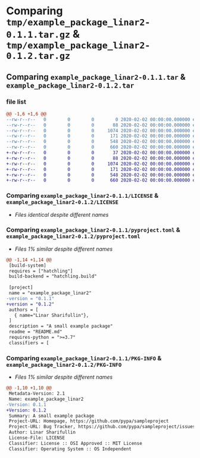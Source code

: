 # Comparing `tmp/example_package_linar2-0.1.1.tar.gz` & `tmp/example_package_linar2-0.1.2.tar.gz`

## Comparing `example_package_linar2-0.1.1.tar` & `example_package_linar2-0.1.2.tar`

### file list

```diff
@@ -1,6 +1,6 @@
--rw-r--r--   0        0        0        0 2020-02-02 00:00:00.000000 example_package_linar2-0.1.1/src/example_package_linar2/__init__.py
--rw-r--r--   0        0        0       88 2020-02-02 00:00:00.000000 example_package_linar2-0.1.1/src/example_package_linar2/example.py
--rw-r--r--   0        0        0     1074 2020-02-02 00:00:00.000000 example_package_linar2-0.1.1/LICENSE
--rw-r--r--   0        0        0      171 2020-02-02 00:00:00.000000 example_package_linar2-0.1.1/README.md
--rw-r--r--   0        0        0      548 2020-02-02 00:00:00.000000 example_package_linar2-0.1.1/pyproject.toml
--rw-r--r--   0        0        0      660 2020-02-02 00:00:00.000000 example_package_linar2-0.1.1/PKG-INFO
+-rw-r--r--   0        0        0       37 2020-02-02 00:00:00.000000 example_package_linar2-0.1.2/example_package_linar2/__init__.py
+-rw-r--r--   0        0        0       88 2020-02-02 00:00:00.000000 example_package_linar2-0.1.2/example_package_linar2/example.py
+-rw-r--r--   0        0        0     1074 2020-02-02 00:00:00.000000 example_package_linar2-0.1.2/LICENSE
+-rw-r--r--   0        0        0      171 2020-02-02 00:00:00.000000 example_package_linar2-0.1.2/README.md
+-rw-r--r--   0        0        0      548 2020-02-02 00:00:00.000000 example_package_linar2-0.1.2/pyproject.toml
+-rw-r--r--   0        0        0      660 2020-02-02 00:00:00.000000 example_package_linar2-0.1.2/PKG-INFO
```

### Comparing `example_package_linar2-0.1.1/LICENSE` & `example_package_linar2-0.1.2/LICENSE`

 * *Files identical despite different names*

### Comparing `example_package_linar2-0.1.1/pyproject.toml` & `example_package_linar2-0.1.2/pyproject.toml`

 * *Files 1% similar despite different names*

```diff
@@ -1,14 +1,14 @@
 [build-system]
 requires = ["hatchling"]
 build-backend = "hatchling.build"
 
 [project]
 name = "example_package_linar2"
-version = "0.1.1"
+version = "0.1.2"
 authors = [
   { name="Linar Sharifullin"},
 ]
 description = "A small example package"
 readme = "README.md"
 requires-python = ">=3.7"
 classifiers = [
```

### Comparing `example_package_linar2-0.1.1/PKG-INFO` & `example_package_linar2-0.1.2/PKG-INFO`

 * *Files 1% similar despite different names*

```diff
@@ -1,10 +1,10 @@
 Metadata-Version: 2.1
 Name: example_package_linar2
-Version: 0.1.1
+Version: 0.1.2
 Summary: A small example package
 Project-URL: Homepage, https://github.com/pypa/sampleproject
 Project-URL: Bug Tracker, https://github.com/pypa/sampleproject/issues
 Author: Linar Sharifullin
 License-File: LICENSE
 Classifier: License :: OSI Approved :: MIT License
 Classifier: Operating System :: OS Independent
```

